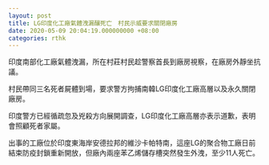 ```yaml
---
layout: post
title: LG印度化工廠氣體洩漏釀死亡　村民示威要求關閉廠房
date: 2020-05-09 20:04:19.000000000 +08:00
categories: rthk
---
```


印度南部化工廠氣體洩漏，所在村莊村民趁警察首長到廠房視察，在廠房外靜坐抗議。

村民帶同三名死者屍體到場，要求警方拘捕南韓LG印度化工廠高層以及永久關閉廠房。

印度警方已經循疏忽及兇殺方向展開調查，LG印度化工廠高層亦表示道歉，表明會照顧死者家屬。

出事的工廠位於印度東海岸安德拉邦的維沙卡帕特南，這座LG的聚合物工廠日前結束防疫封鎖重新開放，但廠內兩座苯乙烯儲存槽突然發生外洩，至少11人死亡。

